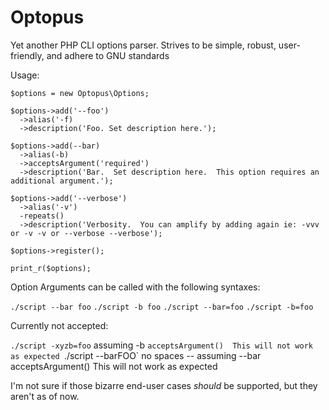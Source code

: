 Optopus
=======

Yet another PHP CLI options parser.  Strives to be simple, robust, user-friendly, and adhere to GNU standards

Usage:

```
$options = new Optopus\Options;

$options->add('--foo')
  ->alias('-f)
  ->description('Foo. Set description here.');
  
$options->add(--bar)
  ->alias(-b)
  ->acceptsArgument('required')
  ->description('Bar.  Set description here.  This option requires an additional argument.');
  
$options->add('--verbose')
  ->alias('-v')
  -repeats()
  ->description('Verbosity.  You can amplify by adding again ie: -vvv or -v -v or --verbose --verbose');
  
$options->register();

print_r($options);
```

Option Arguments can be called with the following syntaxes:

`./script --bar foo`
`./script -b foo`
`./script --bar=foo`
`./script -b=foo`

Currently not accepted:

`./script -xyzb=foo`  assuming -b `acceptsArgument()  This will not work as expected
`./script --barFOO`   no spaces -- assuming --bar acceptsArgument()  This will not work as expected

I'm not sure if those bizarre end-user cases *should* be supported, but they aren't as of now.

